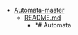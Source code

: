 - <a href = "E:\Node_projects\Node_Way\ArchivTSH_2\ArhivTimur_2\Automata-master\cat.Automata-master\dir.Automata-master.md">Automata-master</a>
    - <a href = "E:\Node_projects\Node_Way\ArchivTSH_2\ArhivTimur_2\Automata-master\README.md">README.md</a>
        - *# Automata
